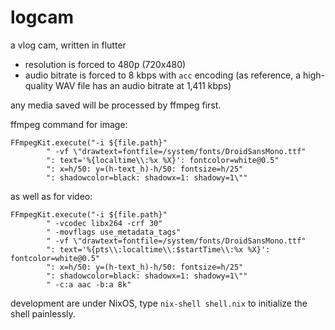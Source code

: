 # logcam

a vlog cam, written in flutter

- resolution is forced to 480p (720x480)
- audio bitrate is forced to 8 kbps with `acc` encoding (as reference, a high-quality WAV file has an audio bitrate at 1,411 kbps)


any media saved will be processed by ffmpeg first.

ffmpeg command for image:

```
FFmpegKit.execute("-i ${file.path}"
        " -vf \"drawtext=fontfile=/system/fonts/DroidSansMono.ttf"
        ": text='%{localtime\\:%x %X}': fontcolor=white@0.5"
        ": x=h/50: y=(h-text_h)-h/50: fontsize=h/25"
        ": shadowcolor=black: shadowx=1: shadowy=1\""
```

as well as for video:

```
FFmpegKit.execute("-i ${file.path}"
        " -vcodec libx264 -crf 30"
        " -movflags use_metadata_tags"
        " -vf \"drawtext=fontfile=/system/fonts/DroidSansMono.ttf"
        ": text='%{pts\\:localtime\\:$startTime\\:%x %X}': fontcolor=white@0.5"
        ": x=h/50: y=(h-text_h)-h/50: fontsize=h/25"
        ": shadowcolor=black: shadowx=1: shadowy=1\""
        " -c:a aac -b:a 8k"
```

development are under NixOS, type `nix-shell shell.nix` to initialize the shell painlessly.

